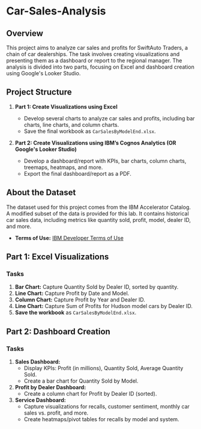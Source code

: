 # Car-Sales-Analysis

## Overview
This project aims to analyze car sales and profits for SwiftAuto Traders, a chain of car dealerships. The task involves creating visualizations and presenting them as a dashboard or report to the regional manager. The analysis is divided into two parts, focusing on Excel and dashboard creation using Google's Looker Studio.

## Project Structure

1. **Part 1: Create Visualizations using Excel**
    - Develop several charts to analyze car sales and profits, including bar charts, line charts, and column charts.
    - Save the final workbook as `CarSalesByModelEnd.xlsx`.

2. **Part 2: Create Visualizations using IBM’s Cognos Analytics (OR Google's Looker Studio)**
    - Develop a dashboard/report with KPIs, bar charts, column charts, treemaps, heatmaps, and more.
    - Export the final dashboard/report as a PDF.

## About the Dataset
The dataset used for this project comes from the IBM Accelerator Catalog. A modified subset of the data is provided for this lab. It contains historical car sales data, including metrics like quantity sold, profit, model, dealer ID, and more.

- **Terms of Use:** [IBM Developer Terms of Use](https://developer.ibm.com/terms/ibm-developer-terms-of-use/)

## Part 1: Excel Visualizations

### Tasks
1. **Bar Chart:** Capture Quantity Sold by Dealer ID, sorted by quantity.
2. **Line Chart:** Capture Profit by Date and Model.
3. **Column Chart:** Capture Profit by Year and Dealer ID.
4. **Line Chart:** Capture Sum of Profits for Hudson model cars by Dealer ID.
5. **Save the workbook** as `CarSalesByModelEnd.xlsx`.

## Part 2: Dashboard Creation

### Tasks
1. **Sales Dashboard:**
    - Display KPIs: Profit (in millions), Quantity Sold, Average Quantity Sold.
    - Create a bar chart for Quantity Sold by Model.
2. **Profit by Dealer Dashboard:**
    - Create a column chart for Profit by Dealer ID (sorted).
3. **Service Dashboard:**
    - Capture visualizations for recalls, customer sentiment, monthly car sales vs. profit, and more.
    - Create heatmaps/pivot tables for recalls by model and system.
